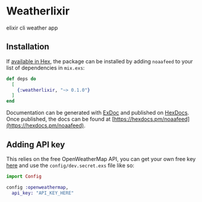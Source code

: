 # Weatherlixir

elixir cli weather app

## Installation

If [available in Hex](https://hex.pm/docs/publish), the package can be installed
by adding `noaafeed` to your list of dependencies in `mix.exs`:

```elixir
def deps do
  [
    {:weatherlixir, "~> 0.1.0"}
  ]
end
```

Documentation can be generated with [ExDoc](https://github.com/elixir-lang/ex_doc)
and published on [HexDocs](https://hexdocs.pm). Once published, the docs can
be found at [https://hexdocs.pm/noaafeed](https://hexdocs.pm/noaafeed).

## Adding API key

This relies on the free OpenWeatherMap API, you can get your own free key [here](https://home.openweathermap.org/users/sign_up) and use the `config/dev.secret.exs` file like so:

```elixir
import Config

config :openweathermap,
  api_key: "API_KEY_HERE"
```
